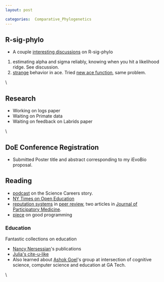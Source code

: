 ```yaml
---
layout: post

categories:  Comparative_Phylogenetics
---
```






 





R-sig-phylo
-----------

-   A couple [interesting
    discussions](https://mailman.stat.ethz.ch/pipermail/r-sig-phylo/2010-April/ "https://mailman.stat.ethz.ch/pipermail/r-sig-phylo/2010-April/")
    on R-sig-phylo

1.  estimating alpha and sigma reliably, knowing when you hit a
    likelihood ridge. See discussion.
2.  [strange](https://stat.ethz.ch/pipermail/r-sig-phylo/2009-June/000393.html "https://stat.ethz.ch/pipermail/r-sig-phylo/2009-June/000393.html")
    behavior in ace. Tried [new ace
    function](http://ape.mpl.ird.fr/ace/ace.R "http://ape.mpl.ird.fr/ace/ace.R"),
    same problem.

\

Research
--------

-   Working on logs paper
-   Waiting on Primate data
-   Waiting on feedback on Labrids paper

\

DoE Conference Registration
---------------------------

-   Submitted Poster title and abstract corresponding to my iEvoBio
    proposal.

Reading
-------

-   [podcast](http://www.c2cbio.com/2010/04/18/episode-31-genes-patents-and-open-science/ "http://www.c2cbio.com/2010/04/18/episode-31-genes-patents-and-open-science/")
    on the Science Careers story.
-   [NY Times on Open
    Education](http://www.nytimes.com/2010/04/18/education/edlife/18open-t.html?pagewanted=4&sq=Education&st=cse&scp=6 "http://www.nytimes.com/2010/04/18/education/edlife/18open-t.html?pagewanted=4&sq=Education&st=cse&scp=6")
-   [reputation
    systems](http://jopm.org/index.php/jpm/article/view/11/21 "http://jopm.org/index.php/jpm/article/view/11/21")
    in [peer
    review](http://jopm.org/index.php/jpm/article/viewArticle/12/25 "http://jopm.org/index.php/jpm/article/viewArticle/12/25"),
    two articles in [Journal of Participatory
    Medicine](http://participatorymedicine.org/journal/ "http://participatorymedicine.org/journal/").
-   [piece](http://weblog.jamisbuck.org/2010/1/26/there-is-no-magic-there-is-only-awesome-part-4 "http://weblog.jamisbuck.org/2010/1/26/there-is-no-magic-there-is-only-awesome-part-4")
    on good programming

### Education

Fantastic collections on education

-   [Nancy
    Nersessian](http://www.cc.gatech.edu/aimosaic/faculty/nersessian/ "http://www.cc.gatech.edu/aimosaic/faculty/nersessian/")'s
    publications
-   [Julia's
    cite-u-like](http://www.citeulike.org/user/jsvoboda "http://www.citeulike.org/user/jsvoboda")
-   Also learned about [Ashok
    Goel](http://home.cc.gatech.edu/dil/18 "http://home.cc.gatech.edu/dil/18")'s
    group at intersection of cognitive science, computer science and
    education at GA Tech.

\

